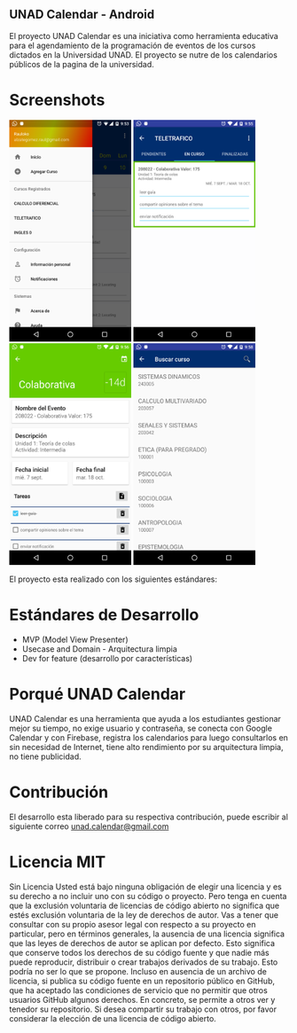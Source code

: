 ## UNAD Calendar - Android

El proyecto UNAD Calendar es una iniciativa como herramienta educativa para el agendamiento de la programación de eventos de los cursos dictados en la Universidad UNAD. El proyecto se nutre de los calendarios públicos de la pagina de la universidad. 

# Screenshots 
<img src="https://raw.githubusercontent.com/raalzate/unad-calendar/develop/asserts/device-1.png" data-canonical-src="https://raw.githubusercontent.com/raalzate/unad-calendar/develop/asserts/device-1.png" width="220" height="400" />

<img src="https://raw.githubusercontent.com/raalzate/unad-calendar/develop/asserts/device-2.png" data-canonical-src="https://raw.githubusercontent.com/raalzate/unad-calendar/develop/asserts/device-2.png" width="220" height="400" />

<img src="https://raw.githubusercontent.com/raalzate/unad-calendar/develop/asserts/device-3.png" data-canonical-src="https://raw.githubusercontent.com/raalzate/unad-calendar/develop/asserts/device-3.png" width="220" height="400" />

<img src="https://raw.githubusercontent.com/raalzate/unad-calendar/develop/asserts/device-4.png" data-canonical-src="https://raw.githubusercontent.com/raalzate/unad-calendar/develop/asserts/device-4.png" width="220" height="400" />

El proyecto esta realizado con los siguientes estándares:
# Estándares de Desarrollo
  - MVP (Model View Presenter)
  - Usecase and Domain - Arquitectura limpia
  - Dev for feature (desarrollo por características)
 
# Porqué UNAD Calendar

UNAD Calendar es una herramienta que ayuda a los estudiantes gestionar mejor su tiempo, no exige usuario y contraseña, se conecta con Google Calendar y con Firebase, registra los calendarios para luego consultarlos en sin necesidad de Internet, tiene alto rendimiento por su arquitectura limpia, no tiene publicidad.

# Contribución

El desarrollo esta liberado para su respectiva contribución, puede escribir al siguiente correo unad.calendar@gmail.com

# Licencia MIT
Sin Licencia Usted está bajo ninguna obligación de elegir una licencia y es su derecho a no incluir uno con su código o proyecto. Pero tenga en cuenta que la exclusión voluntaria de licencias de código abierto no significa que estés exclusión voluntaria de la ley de derechos de autor. Vas a tener que consultar con su propio asesor legal con respecto a su proyecto en particular, pero en términos generales, la ausencia de una licencia significa que las leyes de derechos de autor se aplican por defecto. Esto significa que conserve todos los derechos de su código fuente y que nadie más puede reproducir, distribuir o crear trabajos derivados de su trabajo. Esto podría no ser lo que se propone. Incluso en ausencia de un archivo de licencia, si publica su código fuente en un repositorio público en GitHub, que ha aceptado las condiciones de servicio que no permitir que otros usuarios GitHub algunos derechos. En concreto, se permite a otros ver y tenedor su repositorio. Si desea compartir su trabajo con otros, por favor considerar la elección de una licencia de código abierto.

